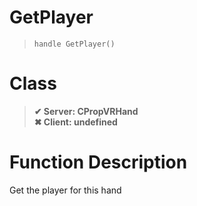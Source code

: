 # GetPlayer
> `handle GetPlayer()`
# Class
> __✔ Server: CPropVRHand__  
> __✖ Client: undefined__  
# Function Description
Get the player for this hand
